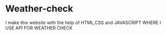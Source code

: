 # Weather-check
I make this website with the help of HTML,CSS and JAVASCRIPT WHERE I USE API FOR WEATHER CHECK 
